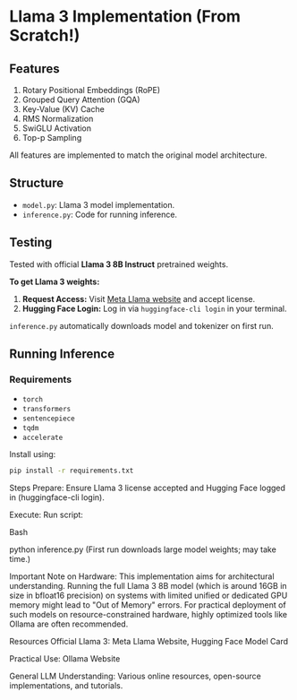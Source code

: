 # **Llama 3 Implementation (From Scratch!)**

## **Features**
1.  Rotary Positional Embeddings (RoPE)
2.  Grouped Query Attention (GQA)
3.  Key-Value (KV) Cache
4.  RMS Normalization
5.  SwiGLU Activation
6.  Top-p Sampling

All features are implemented to match the original model architecture.

## **Structure**
* `model.py`: Llama 3 model implementation.
* `inference.py`: Code for running inference.

## **Testing**
Tested with official **Llama 3 8B Instruct** pretrained weights.

**To get Llama 3 weights:**
1.  **Request Access:** Visit [Meta Llama website](https://ai.meta.com/llama/) and accept license.
2.  **Hugging Face Login:** Log in via `huggingface-cli login` in your terminal.

`inference.py` automatically downloads model and tokenizer on first run.

## **Running Inference**

### **Requirements**
* `torch`
* `transformers`
* `sentencepiece`
* `tqdm`
* `accelerate`

Install using:

```bash
pip install -r requirements.txt
```


Steps
Prepare: Ensure Llama 3 license accepted and Hugging Face logged in (huggingface-cli login).

Execute: Run script:

Bash

python inference.py
(First run downloads large model weights; may take time.)

Important Note on Hardware:
This implementation aims for architectural understanding. Running the full Llama 3 8B model (which is around 16GB in size in bfloat16 precision) on systems with limited unified or dedicated GPU memory might lead to "Out of Memory" errors. For practical deployment of such models on resource-constrained hardware, highly optimized tools like Ollama are often recommended.

Resources
Official Llama 3: Meta Llama Website, Hugging Face Model Card

Practical Use: Ollama Website

General LLM Understanding: Various online resources, open-source implementations, and tutorials.

